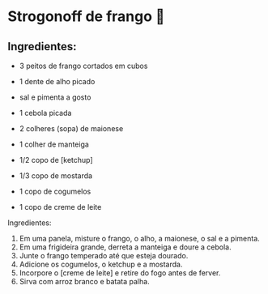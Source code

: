 # Strogonoff de frango :chicken:

## Ingredientes:

- 3 peitos de frango cortados em cubos

- 1 dente de alho picado

- sal e pimenta a gosto

- 1 cebola picada

- 2 colheres (sopa) de maionese

- 1 colher de manteiga

- 1/2 copo de [ketchup]

- 1/3 copo de mostarda

- 1 copo de cogumelos

- 1 copo de creme de leite



Ingredientes:

  

1. Em uma panela, misture o frango, o alho, a maionese, o sal e a pimenta.
2. Em uma frigideira grande, derreta a manteiga e doure a cebola.
3. Junte o frango temperado até que esteja dourado.
4. Adicione os cogumelos, o ketchup e a mostarda.
5. Incorpore o [creme de leite] e retire do fogo antes de ferver.
6. Sirva com arroz branco e batata palha.